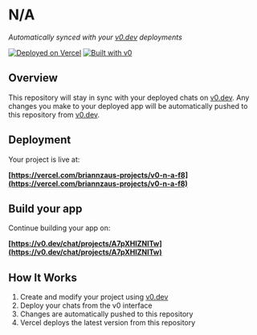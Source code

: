 # N/A

*Automatically synced with your [v0.dev](https://v0.dev) deployments*

[![Deployed on Vercel](https://img.shields.io/badge/Deployed%20on-Vercel-black?style=for-the-badge&logo=vercel)](https://vercel.com/briannzaus-projects/v0-n-a-f8)
[![Built with v0](https://img.shields.io/badge/Built%20with-v0.dev-black?style=for-the-badge)](https://v0.dev/chat/projects/A7pXHlZNITw)

## Overview

This repository will stay in sync with your deployed chats on [v0.dev](https://v0.dev).
Any changes you make to your deployed app will be automatically pushed to this repository from [v0.dev](https://v0.dev).

## Deployment

Your project is live at:

**[https://vercel.com/briannzaus-projects/v0-n-a-f8](https://vercel.com/briannzaus-projects/v0-n-a-f8)**

## Build your app

Continue building your app on:

**[https://v0.dev/chat/projects/A7pXHlZNITw](https://v0.dev/chat/projects/A7pXHlZNITw)**

## How It Works

1. Create and modify your project using [v0.dev](https://v0.dev)
2. Deploy your chats from the v0 interface
3. Changes are automatically pushed to this repository
4. Vercel deploys the latest version from this repository